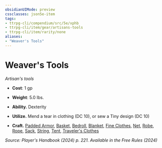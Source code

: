 ```yaml
---
obsidianUIMode: preview
cssclasses: json5e-item
tags:
- ttrpg-cli/compendium/src/5e/xphb
- ttrpg-cli/item/gear/artisans-tools
- ttrpg-cli/item/rarity/none
aliases: 
- "Weaver's Tools"
---
```

# Weaver's Tools
*Artisan's tools*  


- **Cost**: 1 gp
- **Weight**: 5.0 lbs.

- **Ability.** Dexterity  
- **Utilize.** Mend a tear in clothing (DC 10), or sew a Tiny design (DC 10)  
- **Craft.** [Padded Armor](Mechanics/items/padded-armor-xphb.md), [Basket](Mechanics/items/basket-xphb.md), [Bedroll](Mechanics/items/bedroll-xphb.md), [Blanket](Mechanics/items/blanket-xphb.md), [Fine Clothes](Mechanics/items/fine-clothes-xphb.md), [Net](Mechanics/items/net-xphb.md), [Robe](Mechanics/items/robe-xphb.md), [Rope](Mechanics/items/rope-xphb.md), [Sack](Mechanics/items/sack-xphb.md), [String](Mechanics/items/string-xphb.md), [Tent](Mechanics/items/tent-xphb.md), [Traveler's Clothes](Mechanics/items/travelers-clothes-xphb.md)  

*Source: Player's Handbook (2024) p. 221. Available in the Free Rules (2024)*
